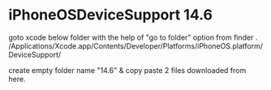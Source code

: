 # iPhoneOSDeviceSupport 14.6

goto xcode below folder with the help of "go to folder" option from finder .
/Applications/Xcode.app/Contents/Developer/Platforms/iPhoneOS.platform/DeviceSupport/

create empty folder name "14.6" & copy paste 2 files downloaded from here.


